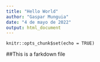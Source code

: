 ```yaml
---
title: "Hello World"
author: "Gaspar Munguia"
date: "4 de mayo de 2022"
output: html_document
---
```


```{r setup, include=FALSE}
knitr::opts_chunk$set(echo = TRUE)
```

##This is a farkdown file
